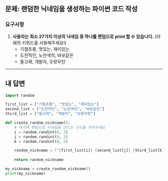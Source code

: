 
## 문제: 랜덤한 닉네임을 생성하는 파이썬 코드 작성

### 요구사항
1. **사용자는 최소 27가지 이상의 닉네임 중 하나를 랜덤으로 print 할 수 있습니다.** (아래의 키워드를 사용해주세요!)
    - 기철초풍, 멋있는, 재미있는
    - 도전적인, 노란색의, 바보같은
    - 돌고래, 개발자, 오랑우탄

---
## 내 답변

``` python
import random

first_list = ["기절초풍", "멋있는", "재미있는"]
second_list = ["도전적인", "노란색의", "바보같은"]
third_list = ["돌고래", "개발자", "오랑우탄"]

def create_random_nickname():
    # 여기에 랜덤으로 닉네임을 만드는 코드를 적어주세요
    i = random.randint(0, 2)
    j = random.randint(0, 2)
    k = random.randint(0, 2)

    random_nickname = f"{first_list[i]} {second_list[j]} {third_list[k]}"
    
    return random_nickname

my_nickname = create_random_nickname()
print(my_nickname)
```
